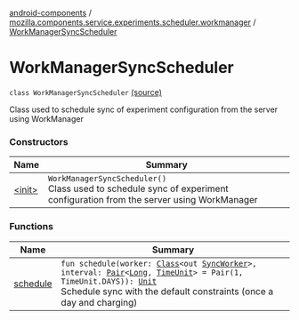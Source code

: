[android-components](../../index.md) / [mozilla.components.service.experiments.scheduler.workmanager](../index.md) / [WorkManagerSyncScheduler](./index.md)

# WorkManagerSyncScheduler

`class WorkManagerSyncScheduler` [(source)](https://github.com/mozilla-mobile/android-components/blob/master/components/service/experiments/src/main/java/mozilla/components/service/experiments/scheduler/workmanager/WorkManagerSyncScheduler.kt#L18)

Class used to schedule sync of experiment
configuration from the server using WorkManager

### Constructors

| Name | Summary |
|---|---|
| [&lt;init&gt;](-init-.md) | `WorkManagerSyncScheduler()`<br>Class used to schedule sync of experiment configuration from the server using WorkManager |

### Functions

| Name | Summary |
|---|---|
| [schedule](schedule.md) | `fun schedule(worker: `[`Class`](https://developer.android.com/reference/java/lang/Class.html)`<out `[`SyncWorker`](../-sync-worker/index.md)`>, interval: `[`Pair`](https://kotlinlang.org/api/latest/jvm/stdlib/kotlin/-pair/index.html)`<`[`Long`](https://kotlinlang.org/api/latest/jvm/stdlib/kotlin/-long/index.html)`, `[`TimeUnit`](https://developer.android.com/reference/java/util/concurrent/TimeUnit.html)`> = Pair(1, TimeUnit.DAYS)): `[`Unit`](https://kotlinlang.org/api/latest/jvm/stdlib/kotlin/-unit/index.html)<br>Schedule sync with the default constraints (once a day and charging) |

